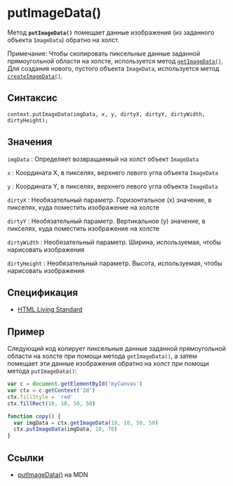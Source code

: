 # putImageData()

Метод **`putImageData()`** помещает данные изображения (из заданного объекта `ImageData`) обратно на холст.

Примечание: Чтобы скопировать пиксельные данные заданной прямоугольной области на холсте, используется метод [`getImageData()`](<getimagedata().md>). Для создания нового, пустого объекта `ImageData`, используется метод [`createImageData()`](<createimagedata().md>).

## Синтаксис

```
context.putImageData(imgData, x, y, dirtyX, dirtyY, dirtyWidth, dirtyHeight);
```

## Значения

`imgData`
: Определяет возвращаемый на холст объект `ImageData`

`x`
: Координата X, в пикселях, верхнего левого угла объекта `ImageData`

`y`
: Координата Y, в пикселях, верхнего левого угла объекта `ImageData`

`dirtyX`
: Необязательный параметр. Горизонтальное (x) значение, в пикселях, куда поместить изображение на холсте

`dirtyY`
: Необязательный параметр. Вертикальное (y) значение, в пикселях, куда поместить изображение на холсте

`dirtyWidth`
: Необязательный параметр. Ширина, используемая, чтобы нарисовать изображения

`dirtyHeight`
: Необязательный параметр. Высота, используемая, чтобы нарисовать изображения

## Спецификация

- [HTML Living Standard](https://html.spec.whatwg.org/multipage/canvas.html#dom-context-2d-putimagedata)

## Пример

Следующий код копирует пиксельные данные заданной прямоугольной области на холсте при помощи метода `getImageData()`, а затем помещает эти данные изображения обратно на холст при помощи метода `putImageData()`:

```js
var c = document.getElementById('myCanvas')
var ctx = c.getContext('2d')
ctx.fillStyle = 'red'
ctx.fillRect(10, 10, 50, 50)

function copy() {
  var imgData = ctx.getImageData(10, 10, 50, 50)
  ctx.putImageData(imgData, 10, 70)
}
```

## Ссылки

- [putImageData()](https://developer.mozilla.org/ru/docs/Web/API/CanvasRenderingContext2D/putImageData) на MDN
